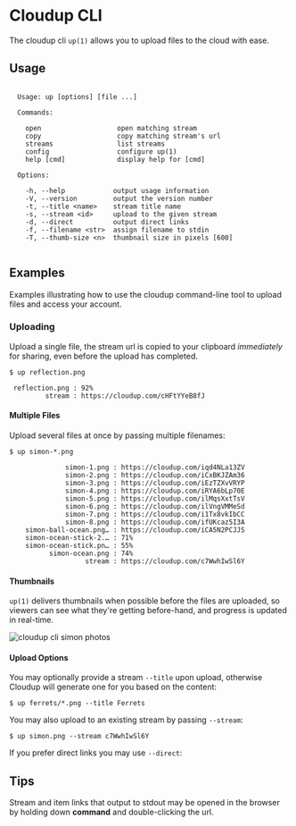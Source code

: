 
# Cloudup CLI

  The cloudup cli `up(1)` allows you to upload files to the cloud with ease.

## Usage

```

  Usage: up [options] [file ...]

  Commands:

    open                   open matching stream
    copy                   copy matching stream's url
    streams                list streams
    config                 configure up(1)
    help [cmd]             display help for [cmd]

  Options:

    -h, --help            output usage information
    -V, --version         output the version number
    -t, --title <name>    stream title name
    -s, --stream <id>     upload to the given stream
    -d, --direct          output direct links
    -f, --filename <str>  assign filename to stdin
    -T, --thumb-size <n>  thumbnail size in pixels [600]
 
```

## Examples

  Examples illustrating how to use the cloudup command-line tool
  to upload files and access your account.

### Uploading

  Upload a single file, the stream url is copied to your clipboard _immediately_
  for sharing, even before the upload has completed.

```
$ up reflection.png

 reflection.png : 92%
         stream : https://cloudup.com/cHFtYYeB8fJ
```

#### Multiple Files

  Upload several files at once by passing multiple filenames:

```
$ up simon-*.png

              simon-1.png : https://cloudup.com/iqd4NLa13ZV
              simon-2.png : https://cloudup.com/iCxBKJZAm36
              simon-3.png : https://cloudup.com/iEzTZXvVRYP
              simon-4.png : https://cloudup.com/iRYA6bLp70E
              simon-5.png : https://cloudup.com/ilMqsXxtTsV
              simon-6.png : https://cloudup.com/ilVngVMMeSd
              simon-7.png : https://cloudup.com/i1Tx8vkIbCC
              simon-8.png : https://cloudup.com/ifUKcaz5I3A
    simon-ball-ocean.png… : https://cloudup.com/iCA5N2PCJJS
    simon-ocean-stick-2.… : 71%
    simon-ocean-stick.pn… : 55%
          simon-ocean.png : 74%
                   stream : https://cloudup.com/c7WwhIwSl6Y
```

#### Thumbnails

 `up(1)` delivers thumbnails when possible before the files are uploaded, so viewers can
  see what they're getting before-hand, and progress is updated in real-time.

  ![cloudup cli simon photos](https://i.cloudup.com/jy3GcK9VpO-900x900.jpeg)

#### Upload Options

  You may optionally provide a stream `--title` upon upload, otherwise Cloudup
  will generate one for you based on the content:

```
$ up ferrets/*.png --title Ferrets
```

  You may also upload to an existing stream by passing `--stream`:

```
$ up simon.png --stream c7WwhIwSl6Y
```

  If you prefer direct links you may use `--direct`:

## Tips

  Stream and item links that output to stdout may be opened
  in the browser by holding down __command__ and double-clicking
  the url.
